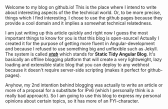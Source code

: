 <!--#### Non-optional (required) tags -->
<!--
	Date.parse() compatible date or 'auto' if you want to have
	it generated by looking at the file's last modification time.
	This meta-tag will be put into the document's head.
-->
<div id="meta">
<meta name="created" content="Sun Dec 06 2015 23:55:35 GMT+0100" />
<meta name="lastmodified" content="auto" />
<!--
	The article's name is required as well. If you do not
	provide a name this file's name will be used.
-->
<meta name="title" content="About" />
<!--
	We're also gonna use that as the article's ID. You
	might leave the URL empty so it will get auto-generated
	from the title, but be careful: If the title changes, so
	will the URL (think of SEO).
	The URL may also contain an arbitrary relative path that
	can be used then for organizing articles into categories.
-->
<meta name="urlname" content="about" />




<!-- #### Optional/arbitrary tags below  -->
<!--
	Now the following tags are fully arbitrary and depend on
	your needs or wheter your template makes any use of them.
-->
<meta name="subtitle" content="About me, this blog and why it's here" />

<!--
	If present, the next tags will be used 1-to-1 in the
	head-section of the current document:
-->
<meta name="author" content="sebastian">
<meta name="description" content="This is the about page of my blog." />
<meta name="keywords" content="blog" />

<!-- Useful for tagging articles: -->
<meta name="displayat" content="topnav" />
<!-- Used to override the designated background image: -->
<!--<meta name="bgimage" content="images/contact-bg.jpg" />-->
</div>

Welcome to my blog on github.io! This is the place where I intend to write about interesting aspects of the the technical world. Or, to be more precise, things which I find interesting. I chose to use the github pages because they provide a cool domain and it implies a somewhat technical relatedness.

I am just writing up this article quickly and right now I guess the most important things to know for you is that this blog is open-source! Actually I created it for the purpose of getting more fluent in Angular-development and because I refused to use something big and unflexible such as Jekyll. The system is called ***[stab](https://github.com/MrShoenel/stab)*** which stands for **Static Tidy Angular Blog**. It's basically an offline blogging platform that will create a very lightweight, lazy loading and extensible static blog that you can deploy to any webhost because it doesn't require server-side scripting (makes it perfect for github-pages).

Anyhow, my 2nd intention behind blogging was actually to write an article or more of a proposal for a substitute for IPv6 (which I personally think is a really bad approach). So I am going to use this blog to express my personal opinions about certain topics, so it has more of an FYI-character.
 